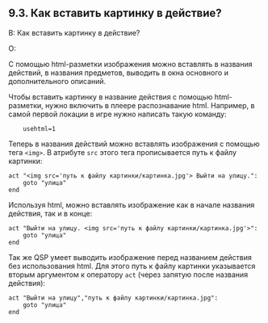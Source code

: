## 9.3. Как вставить картинку в действие?
<!-- [:faq_09_03] -->
В: Как вставить картинку в действие?

О:

С помощью html-разметки изображения можно вставлять в названия действий, в названия предметов, выводить в окна основного и дополнительного описаний.

Чтобы вставить картинку в название действия с помощью html-разметки, нужно включить в плеере распознавание html. Например, в самой первой локации в игре нужно написать такую команду:
```qsp
	usehtml=1
```
Теперь в названия действий можно вставлять изображения с помощью тега `<img>`. В атрибуте `src` этого тега прописывается путь к файлу картинки:
```qsp
act "<img src='путь к файлу картинки/картинка.jpg'> Выйти на улицу.":
	goto "улица"
end
```
Используя html, можно вставлять изображение как в начале названия действия, так и в конце:
```qsp
act "Выйти на улицу. <img src='путь к файлу картинки/картинка.jpg'>":
	goto "улица"
end
```
Так же QSP умеет выводить изображение перед названием действия без использования html. Для этого путь к файлу картинки указывается вторым аргументом к оператору `act` (через запятую после названия действия):
```qsp
act "Выйти на улицу","путь к файлу картинки/картинка.jpg":
	goto "улица"
end
```
